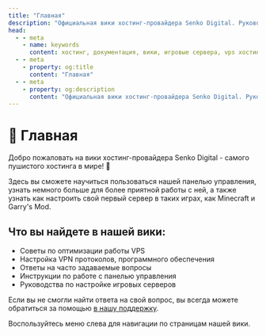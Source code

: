 ```yaml
---
title: "Главная"
description: "Официальная вики хостинг-провайдера Senko Digital. Руководства по настройке серверов, использованию панели управления и управлению игровыми серверами."
head:
  - - meta
    - name: keywords
      content: хостинг, документация, вики, игровые сервера, vps хостинг, панель управления, senko digital, minecraft, garry's mod
  - - meta
    - property: og:title 
      content: "Главная"
  - - meta
    - property: og:description
      content: "Официальная вики хостинг-провайдера Senko Digital. Руководства по настройке серверов, использованию панели управления и управлению игровыми серверами."
---
```


# 🦊 Главная

Добро пожаловать на вики хостинг-провайдера Senko Digital - самого пушистого хостинга в мире! :fox_face:

Здесь вы сможете научиться пользоваться нашей панелью управления, узнать немного больше для более приятной работы с ней, а также узнать как настроить свой первый сервер в таких играх, как Minecraft и Garry's Mod.

## Что вы найдете в нашей вики:

- Советы по оптимизации работы VPS
- Настройка VPN протоколов, программного обеспечения
- Ответы на часто задаваемые вопросы
- Инструкции по работе с панелью управления
- Руководства по настройке игровых серверов

Если вы не смогли найти ответа на свой вопрос, вы всегда можете обратиться за помощью [в нашу поддержку](https://senko.digital/contacts).

Воспользуйтесь меню слева для навигации по страницам нашей вики.

